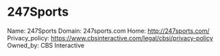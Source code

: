 
# 247Sports

Name: 247Sports
Domain: 247sports.com
Home: http://247sports.com/
Privacy_policy: https://www.cbsinteractive.com/legal/cbsi/privacy-policy
Owned_by: CBS Interactive
